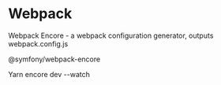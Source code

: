 # Webpack

Webpack Encore - a webpack configuration generator, outputs webpack.config.js

@symfony/webpack-encore

Yarn encore dev --watch

